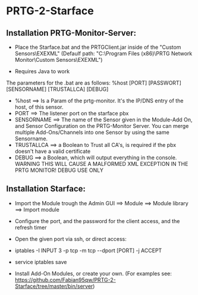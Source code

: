 # PRTG-2-Starface

## Installation PRTG-Monitor-Server:

* Place the Starface.bat and the PRTGClient.jar inside of the "Custom Sensors\EXEXML" (Defaulf path: "C:\Program Files (x86)\PRTG Network Monitor\Custom Sensors\EXEXML")

* Requires Java to work

The parameters for the .bat are as follows: %host [PORT] [PASSWORT] [SENSORNAME] [TRUSTALLCA] [DEBUG]

* %host ==> Is a Param of the prtg-monitor. It's the IP/DNS entry of the host, of this sensor.
* PORT ==> The listener port on the starface pbx
* SENSORNAME ==> The name of the Sensor given in the Module-Add On, and Sensor Configuration on the PRTG-Monitor Server. You can merge multiple Add-Ons/Channels into one Sensor by using the same Sensorname.
* TRUSTALLCA ==> a Boolean to Trust all CA's, is required if the pbx doesn't have a valid certificate
* DEBUG ==> a Boolean, which will output everything in the console. WARNING THIS WILL CAUSE A MALFORMED XML EXCEPTION IN THE PRTG MONITOR! DEBUG USE ONLY

## Installation Starface:

* Import the Module trough the Admin GUI ==> Module ==> Module library ==> Import module
* Configure the port, and the password for the client access, and the refresh timer
* Open the given port via ssh, or direct access:

* iptables -I INPUT 3 -p tcp -m tcp --dport [PORT] -j ACCEPT
* service iptables save

* Install Add-On Modules, or create your own. (For examples see: https://github.com/Fabian95qw/PRTG-2-Starface/tree/master/bin/server)
